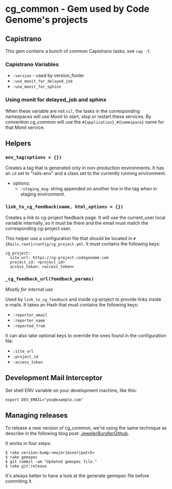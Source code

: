 # cg_common - Gem used by Code Genome's projects

## Capistrano

This gem contains a bunch of common Capistrano tasks, see `cap -T`.

### Capistrano Variables

 * `:version` - used by version_footer
 * `:use_monit_for_delayed_job`
 * `:use_monit_for_sphinx`

### Using monit for delayed_job and sphinx

When these variable are not `nil`, the tasks in the corresponding
namespaces will use Monit to start, stop or restart these services. By
convention cg_common will use the `#{application}_#{namespace}` name for
that Monit service.

## Helpers

### `env_tag(options = {})`

Creates a tag that is generated only in non-production environments. It
has an `id` set to "rails-env" and a class set to the currently running
environment.

 * options:
   * `:staging_msg`: string appended on another line in the tag when in
     staging environment.

### `link_to_cg_feedback(name, html_options = {})`

Creates a link to cg-project feedback page. It will use the current_user
local variable internally, so it must be there and the email must match
the corresponding cg-project user.

This helper use a configuration file that should be located in
`#{Rails.root}/config/cg_project.yml`. It must contains the following keys:

    cg_project:
      site_url: https://cg-project.codegenome.com
      project_id: <project_id>
      access_token: <access_token>

### `_cg_feedback_url(feedback_params)`

*Mostly for internal use*

Used by `link_to_cg_feedback` and inside cg-project to provide links
inside e-mails. It takes an Hash that must contains the following keys:

 * `:reporter_email`
 * `:reporter_name`
 * `:reported_from`

It can also take optional keys to override the ones found in the
configuration file:

 * `:site_url`
 * `:project_id`
 * `:access_token`

## Development Mail Interceptor

Set shell ENV variable on your development machine, like this:

    export DEV_EMAIL="you@example.com"

## Managing releases

To release a new version of cg_common, we're using the same technique as
describe in the following blog post: [JewelerBundlerGithub].

It works in four steps:

    $ rake version:bump:<major|minor|patch>
    $ rake gemspec
    $ git commit -am "Updated gemspec file."
    $ rake git:release

It's always better to have a look at the generate gemspec file before
commiting it.

[JewelerBundlerGithub]: http://www.cerebris.com/blog/2011/03/15/creating-and-managing-private-rubygems-with-jeweler-github-and-bundler/
